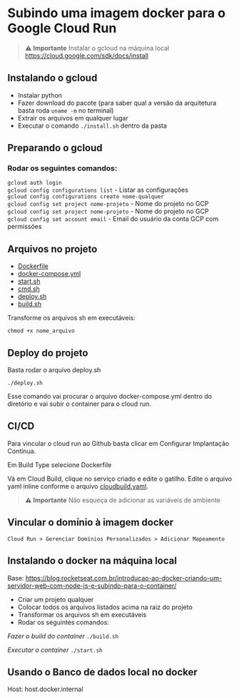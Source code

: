 # Subindo uma imagem docker para o Google Cloud Run

> **⚠️ Importante**
> Instalar o gcloud na máquina local
> https://cloud.google.com/sdk/docs/install

## Instalando o gcloud

-   Instalar python
-   Fazer download do pacote (para saber qual a versão da arquitetura basta roda `uname -m` no terminal)
-   Extrair os arquivos em qualquer lugar
-   Executar o comando `./install.sh` dentro da pasta

## Preparando o gcloud

### Rodar os seguintes comandos:

`gcloud auth login`<br>
`gcloud config configurations list` - Listar as configurações<br>
`gcloud config configurations create nome-qualquer`<br>
`gcloud config set project nome-projeto` - Nome do projeto no GCP<br>
`gcloud config set project nome-projeto` - Nome do projeto no GCP<br>
`gcloud config set account email` - Email do usuário da conta GCP com permissões<br>

## Arquivos no projeto

-   [Dockerfile](files/dockerfiles)
-   [docker-compose.yml](files/docker-compose.yml)
-   [start.sh](files/start.sh)
-   [cmd.sh](files/cmd.sh)
-   [deploy.sh](files/deploy.sh)
-   [build.sh](files/build.sh)

Transforme os arquivos sh em executáveis:

`chmod +x nome_arquivo`

## Deploy do projeto

Basta rodar o arquivo deploy.sh

`./deploy.sh`

Esse comando vai procurar o arquivo docker-compose.yml dentro do diretório e vai subir o container para o cloud run.

## CI/CD

Para vincular o cloud run ao Github basta clicar em Configurar Implantação Contínua.

Em Build Type selecione Dockerfile

Vá em Cloud Build, clique no serviço criado e edite o gatilho. Edite o arquivo yaml inline conforme o arquivo [cloudbuild.yaml](files/cloudbuild.yaml).

> **⚠️ Importante**
> Não esqueça de adicionar as variáveis de ambiente

## Vincular o domínio à imagem docker

`Cloud Run > Gerenciar Domínios Personalizados > Adicionar Mapeamento`

## Instalando o docker na máquina local

Base: https://blog.rocketseat.com.br/introducao-ao-docker-criando-um-servidor-web-com-node-js-e-subindo-para-o-container/

-   Criar um projeto qualquer
-   Colocar todos os arquivos listados acima na raiz do projeto
-   Transformar os arquivos sh em executáveis
-   Rodar os seguintes comandos:

_Fazer o build do container_
`./build.sh`

_Executar o container_
`./start.sh`

## Usando o Banco de dados local no docker

Host: host.docker.internal

